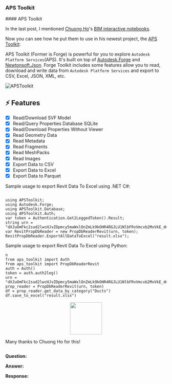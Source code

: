<head>
<meta http-equiv="Content-Type" content="text/html; charset=utf-8">
<link rel="stylesheet" type="text/css" href="bc.css">
<!-- https://highlightjs.org/#usage
<link rel="stylesheet" href="https://cdnjs.cloudflare.com/ajax/libs/highlight.js/11.9.0/styles/default.min.css">
<script src="https://cdnjs.cloudflare.com/ajax/libs/highlight.js/11.9.0/highlight.min.js"></script>
<script>hljs.highlightAll();</script>
-->

<!-- https://prismjs.com -->
<link href="https://www.jsdelivr.com/prismjs@v1.x/themes/prism.css" rel="stylesheet" />
<script src="https://www.jsdelivr.com/prismjs@v1.x/components/prism-core.min.js"></script>
<script src="https://www.jsdelivr.com/prismjs@v1.x/plugins/autoloader/prism-autoloader.min.js"></script>
</head>

<!---

- https://www.linkedin.com/posts/chuongmep_ai-bim-aps-activity-7167851379355533313-hs3r?utm_source=share&utm_medium=member_desktop
  Chuong HoChuong Ho
  Computational Design Researcher | Autodesk Expert Elite | ConsultantComputational Design Researcher | Autodesk Expert Elite | Consultant
  https://chuongmep.com/
  I am excited to announce a significant development in data interaction and retrieval processes using Autodesk Platform Services from Autodesk. Today, I am officially releasing the first version of a toolkit designed to facilitate data access, aiming to support AI processes, Data Analysts, LLM, and explore the boundaries where APS may fall short in providing for end-users.
  This toolkit is open-source, ensuring accessibility to all engineers, BIM developers, and data scientists. I am actively working on refining it further. Please feel free to provide any feedback in the comments below this post, and I will consider all suggestions.
  Open Source: https://lnkd.in/ghkv_BhM
  #AI #BIM #APS #Automation #LLM #DataAnalysis #OpenSource

- Easy Revit API
  https://easyrevitapi.com/

- The killer app of Gemini Pro 1.5 is video
  https://simonwillison.net/2024/Feb/21/gemini-pro-video/

- Generative AI exists because of the transformer
  https://ig.ft.com/generative-ai/
  a beginner's guide to understanding LLM

- White House urges developers to dump C and C++
  https://www.infoworld.com/article/3713203/white-house-urges-developers-to-dump-c-and-c.amp.html

- The harsh reality of ultra processed food - with Chris Van Tulleken
  https://youtu.be/5QOTBreQaIk

twitter:

 the #RevitAPI @AutodeskRevit #BIM @DynamoBIM

&ndash; ...

linkedin:

#BIM #DynamoBIM #AutodeskAPS #Revit #API #IFC #SDK #Autodesk #AEC #adsk

the [Revit API discussion forum](http://forums.autodesk.com/t5/revit-api-forum/bd-p/160) thread

<center>
<img src="img/" alt="" title="" width="600"/>
<p style="font-size: 80%; font-style:italic"></p>
</center>

-->

### APS Toolkit



####<a name="2"></a> APS Toolkit

In the last post,
I mentioned [Chuong Ho](https://chuongmep.com/)'s
[BIM interactive notebooks](https://thebuildingcoder.typepad.com/blog/2024/02/interactive-bim-notebook-temporary-graphics-and-ai.html#2).

Now you can see how he put them to use in his newest project,
the [APS Toolkit](https://github.com/chuongmep/aps-toolkit):

APS Toolkit (Former is Forge) is powerful for you to explore `Autodesk Platform Services`(APS). It's built on top of [Autodesk.Forge](https://www.nuget.org/packages/Autodesk.Forge/) and [Newtonsoft.Json](https://www.nuget.org/packages/Newtonsoft.Json/). Forge Toolkit includes some features allow you to read, download and write data from `Autodesk Platform Services` and export to CSV, Excel, JSON, XML, etc.

![APSToolkit](docs/APSToolkit.png)

## ⚡ Features

- [x] Read/Download SVF Model
- [x] Read/Query Properties Database SQLite
- [x] Read/Download Properties Without Viewer
- [x] Read Geometry Data
- [x] Read Metadata
- [x] Read Fragments
- [x] Read MeshPacks
- [x] Read Images
- [x] Export Data to CSV
- [x] Export Data to Excel
- [x] Export Data to Parquet

Sample usage to export Revit Data To Excel using .NET C&#35;:

<pre><code class="language-csharp">
using APSToolkit;
using Autodesk.Forge;
using APSToolkit.Database;
using APSToolkit.Auth;
var token = Authentication.Get2LeggedToken().Result;
string urn = "dXJuOmFkc2sud2lwcHJvZDpmcy5maWxlOnZmLk9kOHR4RGJLU1NlbFRvVmcxb2MxVkE_dmVyc2lvbj0z";
var RevitPropDbReader = new PropDbReaderRevit(urn, token);
RevitPropDbReader.ExportAllDataToExcel("result.xlsx");
</code></pre>

Sample usage to export Revit Data To Excel using Python:

<pre><code class="language-python">n
from aps_toolkit import Auth
from aps_toolkit import PropDbReaderRevit
auth = Auth()
token = auth.auth2leg()
urn = "dXJuOmFkc2sud2lwcHJvZDpmcy5maWxlOnZmLk9kOHR4RGJLU1NlbFRvVmcxb2MxVkE_dmVyc2lvbj0z"
prop_reader = PropDbReaderRevit(urn, token)
df = prop_reader.get_data_by_category("Ducts")
df.save_to_excel("result.xlsx")
</code></pre>


<center>
<img src="img/" alt="" title="" width="100"/> <!-- Pixel Height: 656 Pixel Width: 748 -->
</center>

Many thanks to Chuong Ho for this!



<pre>
</pre>

**Question:**

**Answer:**

**Response:**


